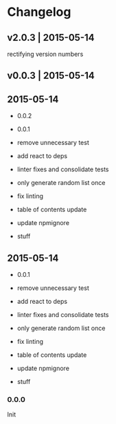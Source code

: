 # Changelog

## v2.0.3 | 2015-05-14
rectifying version numbers

## v0.0.3 | 2015-05-14


## 2015-05-14
* 0.0.2

* 0.0.1

* remove unnecessary test

* add react to deps

* linter fixes and consolidate tests

* only generate random list once

* fix linting

* table of contents update

* update npmignore

* stuff

## 2015-05-14
* 0.0.1

* remove unnecessary test

* add react to deps

* linter fixes and consolidate tests

* only generate random list once

* fix linting

* table of contents update

* update npmignore

* stuff

### 0.0.0
Init




